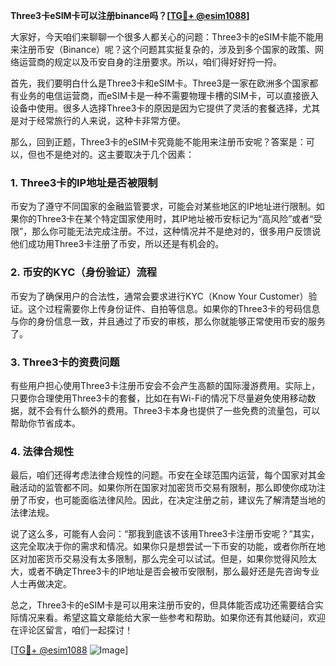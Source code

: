 **Three3卡eSIM卡可以注册binance吗？[[TG💪+ @esim1088](https://t.me/s/esim1088)]**

大家好，今天咱们来聊聊一个很多人都关心的问题：Three3卡的eSIM卡能不能用来注册币安（Binance）呢？这个问题其实挺复杂的，涉及到多个国家的政策、网络运营商的规定以及币安自身的注册要求。所以，咱们得好好捋一捋。

首先，我们要明白什么是Three3卡和eSIM卡。Three3是一家在欧洲多个国家都有业务的电信运营商，而eSIM卡是一种不需要物理卡槽的SIM卡，可以直接嵌入设备中使用。很多人选择Three3卡的原因是因为它提供了灵活的套餐选择，尤其是对于经常旅行的人来说，这种卡非常方便。

那么，回到正题，Three3卡的eSIM卡究竟能不能用来注册币安呢？答案是：可以，但也不是绝对的。这主要取决于几个因素：

### **1. Three3卡的IP地址是否被限制**
币安为了遵守不同国家的金融监管要求，可能会对某些地区的IP地址进行限制。如果你的Three3卡在某个特定国家使用时，其IP地址被币安标记为“高风险”或者“受限”，那么你可能无法完成注册。不过，这种情况并不是绝对的，很多用户反馈说他们成功用Three3卡注册了币安，所以还是有机会的。

### **2. 币安的KYC（身份验证）流程**
币安为了确保用户的合法性，通常会要求进行KYC（Know Your Customer）验证。这个过程需要你上传身份证件、自拍等信息。如果你的Three3卡的号码信息与你的身份信息一致，并且通过了币安的审核，那么你就能够正常使用币安的服务了。

### **3. Three3卡的资费问题**
有些用户担心使用Three3卡注册币安会不会产生高额的国际漫游费用。实际上，只要你合理使用Three3卡的套餐，比如在有Wi-Fi的情况下尽量避免使用移动数据，就不会有什么额外的费用。Three3卡本身也提供了一些免费的流量包，可以帮助你节省成本。

### **4. 法律合规性**
最后，咱们还得考虑法律合规性的问题。币安在全球范围内运营，每个国家对其金融活动的监管都不同。如果你所在国家对加密货币交易有限制，那么即使你成功注册了币安，也可能面临法律风险。因此，在决定注册之前，建议先了解清楚当地的法律法规。

说了这么多，可能有人会问：“那我到底该不该用Three3卡注册币安呢？”其实，这完全取决于你的需求和情况。如果你只是想尝试一下币安的功能，或者你所在地区对加密货币交易没有太多限制，那么完全可以试试。但是，如果你觉得风险太大，或者不确定Three3卡的IP地址是否会被币安限制，那么最好还是先咨询专业人士再做决定。

总之，Three3卡的eSIM卡是可以用来注册币安的，但具体能否成功还需要结合实际情况来看。希望这篇文章能给大家一些参考和帮助。如果你还有其他疑问，欢迎在评论区留言，咱们一起探讨！

[[TG💪+ @esim1088](https://t.me/s/esim1088) ![Image](https://i.postimg.cc/4NQfJmqS/Snipaste-2025-05-13-00-14-12.png)]